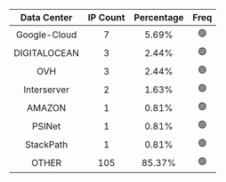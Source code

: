 | Data Center | IP Count | Percentage | Freq |
|:------------:|:--------:|:-----------:|:-----:|
| Google-Cloud | 7 | 5.69% | 🟢 |
| DIGITALOCEAN | 3 | 2.44% | 🟢 |
| OVH | 3 | 2.44% | 🟢 |
| Interserver | 2 | 1.63% | 🟢 |
| AMAZON | 1 | 0.81% | 🟢 |
| PSINet | 1 | 0.81% | 🟢 |
| StackPath | 1 | 0.81% | 🟢 |
| OTHER | 105 | 85.37% | 🟢 |